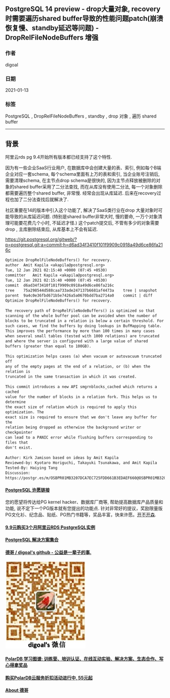 ## PostgreSQL 14 preview - drop大量对象, recovery时需要遍历shared buffer导致的性能问题patch(崩溃恢复慢、standby延迟等问题) - DropRelFileNodeBuffers 增强  
  
### 作者  
digoal  
  
### 日期  
2021-01-13  
  
### 标签  
PostgreSQL , DropRelFileNodeBuffers , standby , drop 对象 , 遍历 shared buffer   
  
----  
  
## 背景  
阿里云rds pg 9.4开始所有版本都已经支持了这个特性.   
  
因为有一些企业SaaS行业用户, 在数据库中会创建大量的表、索引, 例如每个B端企业对应一套schema, 每个schema里面有上万的表和索引, 当企业账号注销后, 需要清理schema, 在主节点drop schema是很快的, 因为主节点释放被删除的对象的shared buffer采用了二分法查找, 而在从库没有使用二分法, 每一个对象删除都需要遍历整个shared buffer, 非常慢. 经常会出现从库延迟. 后来在recovery过程也加了二分法查找后就解决了.   
  
社区重要在14的版本中引入这个功能了, 解决了SaaS类行业在drop 大量对象时可能导致的从库延迟问题. (特别是shared buffer非常大时, 慢的要命, 一万个对象清理可能要花费几个小时, 不延迟才怪.) 这个patch提交后, 不管有多少的对象需要drop , 主库删除结束后, 从库基本上不会有延迟.    
  
https://git.postgresql.org/gitweb/?p=postgresql.git;a=commit;h=d6ad34f3410f101f9909c0918a49d6ce86fa216c  
  
```  
Optimize DropRelFileNodeBuffers() for recovery.  
author	Amit Kapila <akapila@postgresql.org>	  
Tue, 12 Jan 2021 02:15:40 +0000 (07:45 +0530)  
committer	Amit Kapila <akapila@postgresql.org>	  
Tue, 12 Jan 2021 02:15:40 +0000 (07:45 +0530)  
commit	d6ad34f3410f101f9909c0918a49d6ce86fa216c  
tree	75a298544d588caa733ade247137b6681af4473a	tree | snapshot  
parent	9a4c0e36fbd671b5e7426a5a0670bdd7ba2714a0	commit | diff  
Optimize DropRelFileNodeBuffers() for recovery.  
  
The recovery path of DropRelFileNodeBuffers() is optimized so that  
scanning of the whole buffer pool can be avoided when the number of  
blocks to be truncated in a relation is below a certain threshold. For  
such cases, we find the buffers by doing lookups in BufMapping table.  
This improves the performance by more than 100 times in many cases  
when several small tables (tested with 1000 relations) are truncated  
and where the server is configured with a large value of shared  
buffers (greater than equal to 100GB).  
  
This optimization helps cases (a) when vacuum or autovacuum truncated off  
any of the empty pages at the end of a relation, or (b) when the relation is  
truncated in the same transaction in which it was created.  
  
This commit introduces a new API smgrnblocks_cached which returns a cached  
value for the number of blocks in a relation fork. This helps us to determine  
the exact size of relation which is required to apply this optimization. The  
exact size is required to ensure that we don't leave any buffer for the  
relation being dropped as otherwise the background writer or checkpointer  
can lead to a PANIC error while flushing buffers corresponding to files that  
don't exist.  
  
Author: Kirk Jamison based on ideas by Amit Kapila  
Reviewed-by: Kyotaro Horiguchi, Takayuki Tsunakawa, and Amit Kapila  
Tested-By: Haiying Tang  
Discussion: https://postgr.es/m/OSBPR01MB3207DCA7EC725FDD661B3EDAEF660@OSBPR01MB3207.jpnprd01.prod.outlook.com  
```  
  
  
  
  
#### [PostgreSQL 许愿链接](https://github.com/digoal/blog/issues/76 "269ac3d1c492e938c0191101c7238216")
您的愿望将传达给PG kernel hacker、数据库厂商等, 帮助提高数据库产品质量和功能, 说不定下一个PG版本就有您提出的功能点. 针对非常好的提议，奖励限量版PG文化衫、纪念品、贴纸、PG热门书籍等，奖品丰富，快来许愿。[开不开森](https://github.com/digoal/blog/issues/76 "269ac3d1c492e938c0191101c7238216").  
  
  
#### [9.9元购买3个月阿里云RDS PostgreSQL实例](https://www.aliyun.com/database/postgresqlactivity "57258f76c37864c6e6d23383d05714ea")
  
  
#### [PostgreSQL 解决方案集合](https://yq.aliyun.com/topic/118 "40cff096e9ed7122c512b35d8561d9c8")
  
  
#### [德哥 / digoal's github - 公益是一辈子的事.](https://github.com/digoal/blog/blob/master/README.md "22709685feb7cab07d30f30387f0a9ae")
  
  
![digoal's wechat](../pic/digoal_weixin.jpg "f7ad92eeba24523fd47a6e1a0e691b59")
  
  
#### [PolarDB 学习图谱: 训练营、培训认证、在线互动实验、解决方案、生态合作、写心得拿奖品](https://www.aliyun.com/database/openpolardb/activity "8642f60e04ed0c814bf9cb9677976bd4")
  
  
#### [购买PolarDB云服务折扣活动进行中, 55元起](https://www.aliyun.com/activity/new/polardb-yunparter?userCode=bsb3t4al "e0495c413bedacabb75ff1e880be465a")
  
  
#### [About 德哥](https://github.com/digoal/blog/blob/master/me/readme.md "a37735981e7704886ffd590565582dd0")
  
